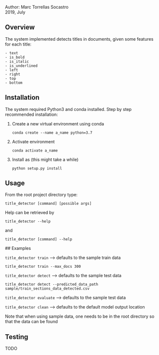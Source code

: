 Author: Marc Torrellas Socastro\
2019, July

## Overview

The system implemented detects titles in documents, given some features for each title:

    - text
    - is_bold
    - is_italic
    - is_underlined
    - left
    - right
    - top
    - bottom

## Installation

The system required Python3 and conda installed. Step by step recommended installation:

1. Create a new virtual environment using conda
    
    `conda create --name a_name python=3.7`

2. Activate environment
    
    `conda activate a_name`
    
2. Install as (this might take a while)

    `python setup.py install`
    

## Usage

From the root project directory type:

    title_detector [command] [possible args]

Help can be retrieved by

    title_detector --help
and

    title_detector [command] --help


## Examples

`title_detector train` --> defaults to the sample train data
 
`title_detector train --max_docs 300`

`title_detector detect` --> defaults to the sample test data

`title_detector detect --predicted_data_path sample/train_sections_data_detected.csv`

`title_detector evaluate` --> defaults to the sample test data

`title_detector clean` --> defaults to the default model output location

Note that when using sample data, one needs to be in the root directory 
so that the data can be found

## Testing

TODO